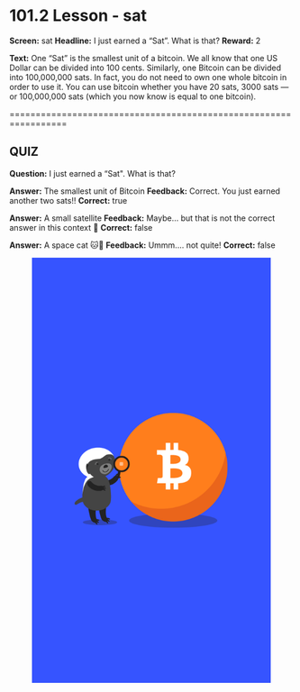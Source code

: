 # 101.2 Lesson - sat

**Screen:** sat
**Headline:** I just earned a “Sat”. What is that?
**Reward:** 2

**Text:** One “Sat” is the smallest unit of a bitcoin. We all know that one US Dollar can be divided into 100 cents. Similarly, one Bitcoin can be divided into 100,000,000 sats. In fact, you do not need to own one whole bitcoin in order to use it. You can use bitcoin whether you have 20 sats, 3000 sats — or 100,000,000 sats (which you now know is equal to one bitcoin).


=================================================================

## QUIZ

**Question:** I just earned a “Sat&quot;. What is that?

**Answer:** The smallest unit of Bitcoin
**Feedback:** Correct. You just earned another two sats!!
**Correct:** true

**Answer:** A small satellite
**Feedback:** Maybe… but that is not the correct answer in this context 🙂
**Correct:** false

**Answer:** A space cat 🐱🚀
**Feedback:** Ummm.... not quite!
**Correct:** false


<figure><img src="../.gitbook/assets/image (1).png" alt=""><figcaption></figcaption></figure>

